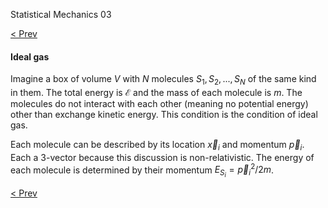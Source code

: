 Statistical Mechanics 03

[< Prev](read.php?page=statistical-mechanics-02)

#### Ideal gas

Imagine a box of volume $V$ with $N$ molecules $S_1, S_2, ..., S_N$ of the same kind in them.
The total energy is $\mathscr E$ and the mass of each molecule is $m$.
The molecules do not interact with each other (meaning no potential energy) other than exchange
kinetic energy. This condition is the condition of ideal gas.

Each molecule can be described by its location $\vec x_i$ and momentum $\vec p_i$. Each a
3-vector because this discussion is non-relativistic. The energy of each molecule is
determined by their momentum $E_{S_i}=\vec p_i^2/2m$.

[< Prev](read.php?page=statistical-mechanics-02)